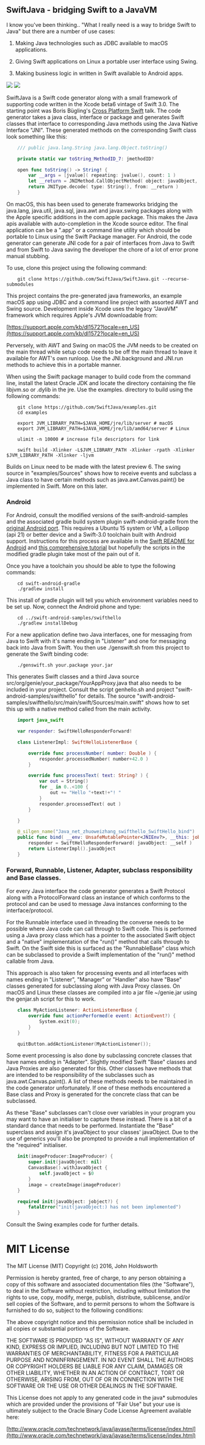 
## SwiftJava - bridging Swift to a JavaVM

I know you've been thinking.. "What I really need is a way to bridge Swift to Java"
but there are a number of use cases:

1. Making Java technologies such as JDBC available to macOS applications.

2. Giving Swift applications on Linux a portable user interface using Swing.

3. Making business logic in written in Swift available to Android apps.
 
![](http://johnholdsworth.com/Linux.png) ![](http://johnholdsworth.com/Android.png)

SwiftJava is a Swift code generator along with a small framework of supporting code written in 
the Xcode beta6 vintage of Swift 3.0. The starting point was Boris Bügling's
[Cross Platform Swift](https://realm.io/news/altconf-boris-bugling-cross-platform-swift/) talk.
The code generator takes a java class, interface or package and generates Swift classes
that interface to corresponding Java methods using the Java Native Interface "JNI".
These generated methods on the corresponding Swift class look something like this:

```Swift
    /// public java.lang.String java.lang.Object.toString()

    private static var toString_MethodID_7: jmethodID?

    open func toString() -> String! {
        var __args = [jvalue]( repeating: jvalue(), count: 1 )
        let __return = JNIMethod.CallObjectMethod( object: javaObject, methodName: "toString", methodSig: "()Ljava/lang/String;", methodCache: &JavaObject.toString_MethodID_7, args: &__args, locals: nil )
        return JNIType.decode( type: String(), from: __return )
    }
```

On macOS, this has been used to generate frameworks bridging the java.lang, java.util,
java.sql, java.awt and javax.swing packages along with the Apple specific additions
in the com.apple package. This makes the Java apis available with auto-completion in
the Xcode source editor. The final application can be a ".app" or a command line utility
which should be portable to Linux using the Swift Package manager. For Android, the code
generator can generate JNI code for a pair of interfaces from Java to Swift and from
Swift to Java saving the developer the chore of a lot of error prone manual stubbing.

To use, clone this project using the following command:

```Shell
    git clone https://github.com/SwiftJava/SwiftJava.git --recurse-submodules
```

This project contains the pre-generated java frameworks, an example macOS app using 
JDBC and a command line project with assorted AWT and Swing source. Development inside
Xcode uses the legacy "JavaVM" framework which requires Apple's JVM downloadable from:

[https://support.apple.com/kb/dl1572?locale=en_US](https://support.apple.com/kb/dl1572?locale=en_US)

Perversely, with AWT and Swing on macOS the JVM needs to be created on the main thread
while setup code needs to be off the main thread to leave it available for AWT's own
runloop. Use the JNI.background and JNI.run methods to achieve this in a portable manner.

When using the Swift package manager to build code from the command line, install the
latest Oracle JDK and locate the directory containing the file libjvm.so or .dylib in
the jre. Use the examples. directory to build using the following commands:

```Shell
    git clone https://github.com/SwiftJava/examples.git
    cd examples

    export JVM_LIBRARY_PATH=$JAVA_HOME/jre/lib/server # macOS
    export JVM_LIBRARY_PATH=$JAVA_HOME/jre/lib/amd64/server # Linux

    ulimit -n 10000 # increase file descriptors for link

    swift build -Xlinker -L$JVM_LIBRARY_PATH -Xlinker -rpath -Xlinker $JVM_LIBRARY_PATH -Xlinker -ljvm
```

Builds on Linux need to be made with the latest preview 6. The swing source in
"examples/Sources" shows how to receive events and subclass a Java class to have certain
methods such as java.awt.Canvas.paint() be implemented in Swift. More on this later.

### Android

For Android, consult the modified versions of the swift-android-samples and the associated
gradle build system plugin swift-android-gradle from the [original Android port](https://github.com/SwiftAndroid).
This requires a Ubuntu 15 system or VM, a Lollipop (api 21) or better device and a Swift-3.0
toolchain built with Android support. Instructions for this process are available in the
[Swift README for Android](https://github.com/apple/swift/blob/master/docs/Android.md)
and [this comprehensive tutorial](https://medium.com/@ephemer/how-we-put-an-app-in-the-android-play-store-using-swift-67bd99573e3c)
but hopefully the scripts in the modified gradle plugin take most of the pain out of it.

Once you have a toolchain you should be able to type the following commands:

```Shell
    cd swift-android-gradle
    ./gradlew install
```

This install of gradle plugin will tell you which environment variables need to be set up.
Now, connect the Android phone and type:

```Shell
    cd ../swift-android-samples/swifthello
    ./gradlew installDebug
```

For a new application define two Java interfaces, one for messaging from Java to Swift
with it's name ending in "Listener" and one for messaging back into Java from Swift.
You then use ./genswift.sh from this project to generate the Swift binding code:

```Shell
    ./genswift.sh your.package your.jar
```

This generates Swift classes and a third Java source src/org/genie/your_package/YourAppProxy.java
that also needs to be included in your project. Consult the script genhello.sh and project
"swift-android-samples/swifthello" for details. The source "swift-android-samples/swifthello/src/main/swift/Sources/main.swift"
shows how to set this up with a native method called from the main activity.

```Swift
    import java_swift

    var responder: SwiftHelloResponderForward!

    class ListenerImpl: SwiftHelloListenerBase {

        override func processNumber( number: Double ) {
            responder.processedNumber( number+42.0 )
        }

        override func processText( text: String? ) {
            var out = String()
            for _ in 0..<100 {
                out += "Hello "+text!+"! "
            }
            responder.processedText( out )
        }

    }	

    @_silgen_name("Java_net_zhuoweizhang_swifthello_SwiftHello_bind")
    public func bind( __env: UnsafeMutablePointer<JNIEnv?>, __this: jobject?, __self: jobject? )-> jobject? {
        responder = SwiftHelloResponderForward( javaObject: __self )
        return ListenerImpl().javaObject
    }
```

### Forward, Runnable, Listener, Adapter, subclass responsibility and Base classes.

For every Java interface the code generator generates a Swift Protocol along
with a ProtocolForward class an instance of which conforms to the protocol and
can be used to message Java instances conforming to the interface/protocol.

For the Runnable interface used in threading the converse needs to be possible
where Java code can call through to Swift code. This is performed using a Java
proxy class which has a pointer to the associated Swift object and a "native"
implementation of the "run()" method that calls through to Swift. On the Swift
side this is surfaced as the "RunnableBase" class which can be subclassed to
provide a Swift implementation of the "run()" method callable from Java.

This approach is also taken for processing events and all interfaces with names
ending in "Listener", "Manager" or "Handler" also have "Base" classes generated
for subclassing along with Java Proxy classes. On macOS and Linux these classes
are compiled into a jar file ~/genie.jar using the genjar.sh script for this to work.

```Swift
    class MyActionListener: ActionListenerBase {
        override func actionPerformed(e event: ActionEvent?) {
            System.exit(0);
        }
    }

    quitButton.addActionListener(MyActionListener());
```

Some event processing is also done by subclassing concrete classes that have names
ending in "Adapter". Slightly modified Swift "Base" classes and Java Proxies are also
generated for this. Other classes have methods that are intended to be responsibility
of the subclasses such as java.awt.Canvas.paint(). A list of these methods needs to be
maintained in the code generator unfortunately. If one of these methods encountered
a Base class and Proxy is generated for the concrete class that can be subclassed.

As these "Base" subclasses can't close over variables in your program you may want to
have an initialiser to capture these instead. There is a bit of a standard dance
that needs to be performed. Instantiate the "Base" superclass and assign it's
javaObject to your classes' javaObject. Due to the use of generics you'll
also be prompted to provide a null implementation of the "required" initialiser.

```Swift
    init(imageProducer:ImageProducer) {
        super.init(javaObject: nil)
        CanvasBase().withJavaObject {
            self.javaObject = $0
        }
        image = createImage(imageProducer)
    }

    required init(javaObject: jobject?) {
        fatalError("init(javaObject:) has not been implemented")
    }
```

Consult the Swing examples code for further details.

# MIT License

The MIT License (MIT)
Copyright (c) 2016, John Holdsworth

Permission is hereby granted, free of charge, to any person obtaining a copy of this
software and associated documentation files (the "Software"), to deal in the Software
without restriction, including without limitation the rights to use, copy, modify, merge,
publish, distribute, sublicense, and/or sell copies of the Software, and to permit persons
to whom the Software is furnished to do so, subject to the following conditions:

The above copyright notice and this permission notice shall be included in all copies or substantial portions of the Software.

THE SOFTWARE IS PROVIDED "AS IS", WITHOUT WARRANTY OF ANY KIND, EXPRESS OR IMPLIED, 
INCLUDING BUT NOT LIMITED TO THE WARRANTIES OF MERCHANTABILITY, FITNESS FOR A PARTICULAR 
PURPOSE AND NONINFRINGEMENT. IN NO EVENT SHALL THE AUTHORS OR COPYRIGHT HOLDERS BE LIABLE 
FOR ANY CLAIM, DAMAGES OR OTHER LIABILITY, WHETHER IN AN ACTION OF CONTRACT, TORT OR OTHERWISE, 
ARISING FROM, OUT OF OR IN CONNECTION WITH THE SOFTWARE OR THE USE OR OTHER DEALINGS IN THE SOFTWARE.

This License does not apply to any generated code in the java* submodules which
are provided under the provisions of "Fair Use" but your use is ultimately subject
to the Oracle Binary Code License Agreement available here:

[http://www.oracle.com/technetwork/java/javase/terms/license/index.html](http://www.oracle.com/technetwork/java/javase/terms/license/index.html)

